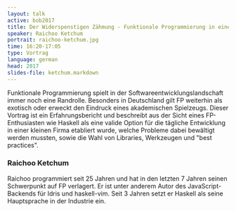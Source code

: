 ```yaml
---
layout: talk
active: bob2017
title: Der Widerspenstigen Zähmung - Funktionale Programmierung in einer kleinen Firma
speaker: Raichoo Ketchum
portrait: raichoo-ketchum.jpg
time: 16:20-17:05
type: Vortrag
language: german
head: 2017
slides-file: ketchum.markdown
---
```


Funktionale Programmierung spielt in der
Softwareentwicklungslandschaft immer noch eine Randrolle. Besonders in
Deutschland gilt FP weiterhin als exotisch oder erweckt den Eindruck
eines akademischen Spielzeugs.  Dieser Vortrag ist ein
Erfahrungsbericht und beschreibt aus der Sicht eines FP-Enthusiasten
wie Haskell als eine valide Option für die tägliche Entwicklung in
einer kleinen Firma etabliert wurde, welche Probleme dabei bewältigt
werden mussten, sowie die Wahl von Libraries, Werkzeugen und "best
practices".

### Raichoo Ketchum

Raichoo programmiert seit 25 Jahren und hat in den letzten 7 Jahren
seinen Schwerpunkt auf FP verlagert. Er ist unter anderem Autor des
JavaScript-Backends für Idris und haskell-vim.  Seit 3 Jahren setzt er
Haskell als seine Hauptsprache in der Industrie ein.
